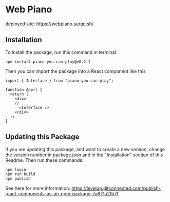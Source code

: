 # Web Piano 

deployed site: https://webpiano.surge.sh/

## Installation 

To install the package, run this command in terminal
```
npm install piano-you-can-play@v0.2.1
```
Then you can import the package into a React component like this
```
import { Interface } from "piano-you-can-play";

function App() {
  return (
    <div>
    // ... 
      <Interface />
    </div>
  );
}

```
## Updating this Package

If you are updating this package, and want to create a new version, change the version number in package.json and in the "Installation" section of this Readme.
Then run these commands:
```
npm login
npm run build
npm publish
```
See here for more information: https://levelup.gitconnected.com/publish-react-components-as-an-npm-package-7a671a2fb7f